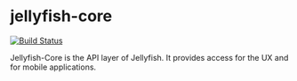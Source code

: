 jellyfish-core
=======

[![Build Status](https://magnum.travis-ci.com/booz-allen-hamilton/jellyfish-core.svg?token=hzrJLxrVn5bNaxiZp1bx)](https://magnum.travis-ci.com/booz-allen-hamilton/jellyfish-core)

Jellyfish-Core is the API layer of Jellyfish.  It provides access for the UX and for mobile applications.
